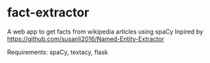 # fact-extractor
A web app to get facts from wikipedia articles using spaCy
Inpired by https://github.com/susanli2016/Named-Entity-Extractor

Requirements:
spaCy, textacy, flask

